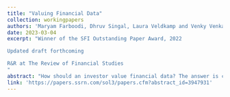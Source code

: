 ```yaml
---
title: "Valuing Financial Data"
collection: workingpapers
authors: 'Maryam Farboodi, Dhruv Singal, Laura Veldkamp and Venky Venkateswaran'
date: 2023-03-04
excerpt: "Winner of the SFI Outstanding Paper Award, 2022 

Updated draft forthcoming 

R&R at The Review of Financial Studies
"
abstract: "How should an investor value financial data? The answer is complicated because it depends on the characteristics of all investors. We develop a suffcient statistics approach that uses equilibrium asset return moments to summarize all relevant information about others' characteristics. It can value data that is public or private, about one or many assets, relevant for dividends or for sentiment. While different data types, of course, have different valuations, heterogeneous investors also value the same data very differently, which suggests a low price elasticity for data demand. Heterogeneous investors' data valuations are also affected very differentially by market illiquidity."
link: 'https://papers.ssrn.com/sol3/papers.cfm?abstract_id=3947931'
---
```


